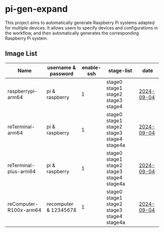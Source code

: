 # pi-gen-expand

This project aims to automatically generate Raspberry Pi systems adapted for multiple devices. It allows users to specify devices and configurations in the workflow, and then automatically generates the corresponding Raspberry Pi system.

## Image List

| Name                  |   username & password   | enable-ssh |                 stage-list                  |      date      |
|-----------------------|-------------------------|------------|---------------------------------------------|----------------|
| raspberrypi-arm64     | pi & raspberry          | 1          | stage0 stage1 stage2 stage3 stage4          | [2024-09-04](https://github.com/Seeed-Studio/pi-gen-expand/releases/download/v1.0.2/Raspbian-raspberrypi-arm64)|
| reTerminal-arm64      | pi & raspberry          | 1          | stage0 stage1 stage2 stage3 stage4 stage4a  | [2024-09-04](https://github.com/Seeed-Studio/pi-gen-expand/releases/download/v1.0.2/Raspbian-reTerminal-arm64)|
| reTerminal-plus-arm64 | pi & raspberry          | 1          | stage0 stage1 stage2 stage3 stage4 stage4a  | [2024-09-04](https://github.com/Seeed-Studio/pi-gen-expand/releases/download/v1.0.2/Raspbian-reTerminal-plus-arm64)|
| reComputer-R100x-arm64 | recomputer & 12345678   | 1          | stage0 stage1 stage2 stage3 stage4 stage4a  | [2024-09-04](https://github.com/Seeed-Studio/pi-gen-expand/releases/download/v1.0.2/Raspbian-reComputer-R100x-arm64)|

